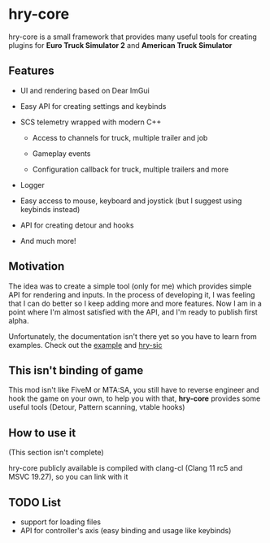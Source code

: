 # hry-core

hry-core is a small framework that provides many useful tools for creating plugins for **Euro Truck Simulator 2** and **American Truck Simulator**

## Features

- UI and rendering based on Dear ImGui

- Easy API for creating settings and keybinds

- SCS telemetry wrapped with modern C++

  - Access to channels for truck, multiple trailer and job

  - Gameplay events

  - Configuration callback for truck, multiple trailers and more

- Logger

- Easy access to mouse, keyboard and joystick (but I suggest using keybinds instead)

- API for creating detour and hooks

- And much more!


## Motivation

The idea was to create a simple tool (only for me) which provides simple API for rendering and inputs. In the process of developing it, I was feeling that I can do better so I keep adding more and more features. Now I am in a point where I'm almost satisfied with the API, and I'm ready to publish first alpha.

Unfortunately, the documentation isn't there yet so you have to learn from examples. Check out the [example](example) and [hry-sic](https://github.com/Hary309/hry-sic)

## This isn't binding of game

This mod isn't like FiveM or MTA:SA, you still have to reverse engineer and hook the game on your own, to help you with that, **hry-core** provides some useful tools (Detour, Pattern scanning, vtable hooks)

## How to use it

(This section isn't complete)

hry-core publicly available is compiled with clang-cl (Clang 11 rc5 and MSVC 19.27), so you can link with it

## TODO List

- support for loading files
- API for controller's axis (easy binding and usage like keybinds)

